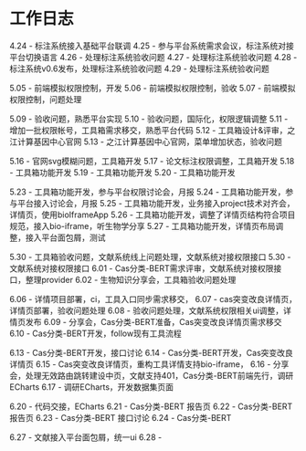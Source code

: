 # 工作日志

4.24 - 标注系统接入基础平台联调
4.25 - 参与平台系统需求会议，标注系统对接平台切换语言
4.26 - 处理标注系统验收问题
4.27 - 处理标注系统验收问题
4.28 - 标注系统v0.6发布，处理标注系统验收问题
4.29 - 处理标注系统验收问题

5.05 - 前端模拟权限控制，开发
5.06 - 前端模拟权限控制，验收
5.07 - 前端模拟权限控制，问题处理

5.09 - 验收问题，熟悉平台实现
5.10 - 验收问题，国际化，权限逻辑调整
5.11 - 增加一批权限帐号，工具箱需求移交，熟悉平台代码
5.12 - 工具箱设计&评审，之江计算基因中心官网
5.13 - 之江计算基因中心官网，菜单增加状态，验收问题

5.16 - 官网svg模糊问题，工具箱开发
5.17 - 论文标注权限调整，工具箱开发
5.18 - 工具箱功能开发
5.19 - 工具箱功能开发
5.20 - 工具箱功能开发

5.23 - 工具箱功能开发，参与平台权限讨论会，月报
5.24 - 工具箱功能开发，参与平台接入讨论会，月报
5.25 - 工具箱功能开发，业务接入project技术对齐会，详情页，使用bioIframeApp
5.26 - 工具箱功能开发，调整了详情页结构符合项目规范，接入bio-iframe，听生物学分享
5.27 - 工具箱功能开发，详情页布局调整，接入平台面包屑，测试

5.30 - 工具箱验收问题，文献系统线上问题处理，文献系统对接权限接口
5.30 - 文献系统对接权限接口
6.01 - Cas分类-BERT需求评审，文献系统对接权限接口，整理provider
6.02 - 生物知识分享会，工具箱验收问题处理

6.06 - 详情项目部署，ci，工具入口同步需求移交，
6.07 - cas突变改良详情页，详情页部署，验收问题处理
6.08 - 验收问题处理，文献系统权限相关ui调整，详情页发布
6.09 - 分享会，Cas分类-BERT准备，Cas突变改良详情页需求移交
6.10 - Cas分类-BERT开发，follow现有工具流程

6.13 - Cas分类-BERT开发，接口讨论
6.14 - Cas分类-BERT开发，Cas突变改良详情页
6.15 - Cas突变改良详情页，重构工具详情支持bio-iframe，
6.16 - 分享会，处理无效路由跳转建设中页，文献支持401，Cas分类-BERT前端先行，调研ECharts
6.17 - 调研ECharts，开发数据集页面

6.20 - 代码交接，ECharts
6.21 - Cas分类-BERT 报告页
6.22 - Cas分类-BERT 报告页
6.23 - Cas分类-BERT 接口讨论
6.24 - Cas分类-BERT

6.27 - 文献接入平台面包屑，统一ui
6.28 - 
